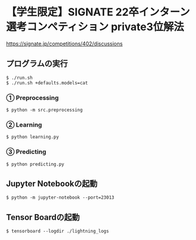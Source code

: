 # 【学生限定】SIGNATE 22卒インターン選考コンペティション private3位解法

https://signate.jp/competitions/402/discussions

## プログラムの実行

```
$ ./run.sh
$ ./run.sh +defaults.models=cat
```

### ① Preprocessing

```
$ python -m src.preprocessing
```

### ② Learning

```
$ python learning.py
```

### ③ Predicting

```
$ python predicting.py
```

## Jupyter Notebookの起動

```
$ python -m jupyter-notebook --port=23013
```

## Tensor Boardの起動

```
$ tensorboard --logdir ./lightning_logs
```
